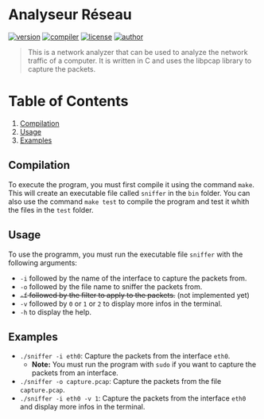 # Analyseur Réseau 
[![version](https://img.shields.io/badge/version-1.0.1-blue.svg)](https://github.com/LosKeeper/analyseur-reseau)
[![compiler](https://img.shields.io/badge/compiler-g++-red.svg)](https://github.com/LosKeeper/analyseur-reseau/blob/main/Makefile)
[![license](https://img.shields.io/badge/license-GPL_3.0-yellow.svg)](https://github.com/LosKeeper/analyseur-reseau/blob/main/LICENSE)
[![author](https://img.shields.io/badge/author-LosKeeper-blue)](https://github.com/LosKeeper)
> This is a network analyzer that can be used to analyze the network traffic of a computer. It is written in C and uses the libpcap library to capture the packets.

# Table of Contents
1. [Compilation](#compilation)
2. [Usage](#usage)
3. [Examples](#examples)


## Compilation
To execute the program, you must first compile it using the command `make`. This will create an executable file called `sniffer` in the `bin` folder.
You can also use the command `make test` to compile the program and test it whith the files in the `test` folder.

## Usage
To use the programm, you must run the executable file `sniffer` with the following arguments:
* `-i` followed by the name of the interface to capture the packets from.
* `-o` followed by the file name to sniffer the packets from.
* ~~`-f` followed by the filter to apply to the packets.~~ (not implemented yet)
* `-v` followed by `0` or `1` or `2` to display more infos in the terminal.
* `-h` to display the help.

## Examples
* `./sniffer -i eth0`: Capture the packets from the interface `eth0`.
  * **Note:** You must run the program with `sudo` if you want to capture the packets from an interface.
* `./sniffer -o capture.pcap`: Capture the packets from the file `capture.pcap`.
* `./sniffer -i eth0 -v 1`: Capture the packets from the interface `eth0` and display more infos in the terminal.

